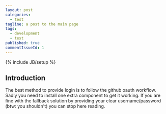 ```yaml
---
layout: post
categories: 
  - test
tagline: a post to the main page
tags: 
  - development
  - test
published: true
commentIssueId: 1
---
```


{% include JB/setup %}

## Introduction
The best method to provide login is to follow the github oauth workflow. Sadly you need to install one extra component to get it working. If you are fine with the fallback
solution by providing your clear username/password (btw: you shouldn't) you can stop here reading.


